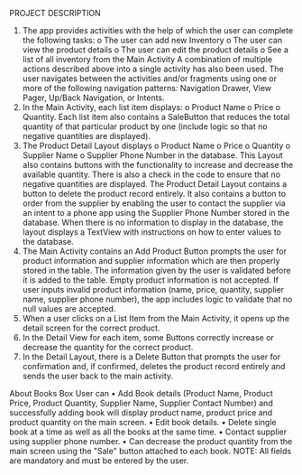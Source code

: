 PROJECT DESCRIPTION
1.	The app provides activities with the help of which the user can complete the following tasks:
    o	The user can add new Inventory
    o	The user can view the product details
    o	The user can edit the product details
    o	See a list of all inventory from the Main Activity
    A combination of multiple actions described above into a single activity has also been used.
    The user navigates between the activities and/or fragments using one or more of the following navigation patterns: Navigation Drawer, View Pager, Up/Back Navigation, or Intents.
2.	In the Main Activity, each list item displays:
    o	Product Name
    o	Price
    o	Quantity.
    Each list item also contains a SaleButton that reduces the total quantity of that particular product by one (include logic so that no negative quantities are displayed).
3.	The Product Detail Layout displays
    o	Product Name
    o	Price
    o	Quantity
    o	Supplier Name
    o	Supplier Phone Number in the database.
    This Layout also contains buttons with the functionality to increase and decrease the available quantity.
    There is also a check in the code to ensure that no negative quantities are displayed.
    The Product Detail Layout contains a button to delete the product record entirely.
    It also contains a button to order from the supplier by enabling the user to contact the supplier via an intent to a phone app using the Supplier Phone Number stored in the database.
    When there is no information to display in the database, the layout displays a TextView with instructions on how to enter values to the database.
4.	The Main Activity contains an Add Product Button prompts the user for product information and supplier information which are then properly stored in the table.
The information given by the user is validated before it is added to the table. Empty product information is not accepted. If user inputs invalid product information (name, price, quantity, supplier name, supplier phone number), the app includes logic to validate that no null values are accepted.
5.	When a user clicks on a List Item from the Main Activity, it opens up the detail screen for the correct product.
6.	In the Detail View for each item, some Buttons correctly increase or decrease the quantity for the correct product.
7.	In the Detail Layout, there is a Delete Button that prompts the user for confirmation and, if confirmed, deletes the product record entirely and sends the user back to the main activity.
 
About Books Box
  User can
    •	Add Book details
(Product Name, Product Price, Product Quantity, Supplier Name, Supplier Contact Number) and successfully adding book will display product name, product price and product quantity on the main screen.
    •	Edit book details.
    •	Delete single book at a time as well as all the books at the same time.
    •	Contact supplier using supplier phone number.
    •	Can decrease the product quantity from the main screen using the "Sale" button attached to each book.
NOTE: All fields are mandatory and must be entered by the user.
